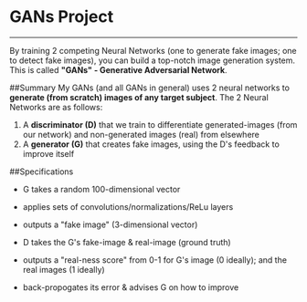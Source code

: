 # GANs Project
---------------
By training 2 competing Neural Networks (one to generate fake images; one to detect fake images), you can build a top-notch image generation system. This is called **"GANs" - Generative Adversarial Network**.

##Summary
My GANs (and all GANs in general) uses 2 neural networks to **generate (from scratch) images of any target subject**. The 2 Neural Networks are as follows:
1. A **discriminator (D)** that we train to differentiate generated-images (from our network) and non-generated images (real) from elsewhere
2. A **generator (G)** that creates fake images, using the D's feedback to improve itself

##Specifications
- G takes a random 100-dimensional vector 
- applies sets of convolutions/normalizations/ReLu layers
- outputs a "fake image" (3-dimensional vector)

- D takes the G's fake-image & real-image (ground truth)
- outputs a "real-ness score" from 0-1 for G's image (0 ideally); and the real images (1 ideally)
- back-propogates its error & advises G on how to improve

